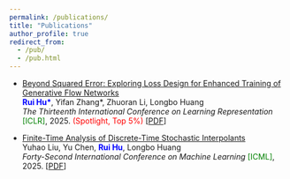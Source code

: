 ```yaml
---
permalink: /publications/
title: "Publications"
author_profile: true
redirect_from: 
  - /pub/
  - /pub.html
---
```


- [Beyond Squared Error: Exploring Loss Design for Enhanced Training of Generative Flow Networks](https://openreview.net/forum?id=4NTrco82W0)<br>
  <b><font color=blue>Rui Hu*</font></b>, Yifan Zhang\*, Zhuoran Li, Longbo Huang<br>
  <i>The Thirteenth International Conference on Learning Representation</i> <font color=green>[ICLR]</font>, 2025. <font color=red>(Spotlight, Top 5%)</font> [[PDF](https://streek666.github.io/files/ICLR2025beyond.pdf)]

- [Finite-Time Analysis of Discrete-Time Stochastic Interpolants](https://arxiv.org/abs/2502.09130)<br>
  Yuhao Liu, Yu Chen, <b><font color=blue>Rui Hu</font></b>, Longbo Huang<br>
  <i>Forty-Second International Conference on Machine Learning</i> <font color=green>[ICML]</font>, 2025. [[PDF](https://streek666.github.io/files/ArXiv2025finite.pdf)]
